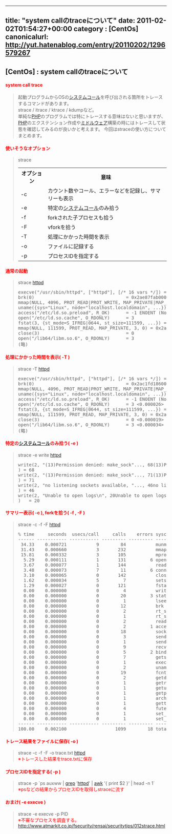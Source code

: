
---
title: "system callのtraceについて"
date: 2011-02-02T01:54:27+00:00
category : [CentOs]
canonicalurl: http://yut.hatenablog.com/entry/20110202/1296579267
---

## [CentOs] : system callのtraceについて


<div class="section">
<h4><span style="color:#FF0000;">system call trace</span></h4>

<blockquote>
    <p>起動プログラムからOSの<a class="keyword" href="http://d.hatena.ne.jp/keyword/%A5%B7%A5%B9%A5%C6%A5%E0%A5%B3%A1%BC%A5%EB">システムコール</a>を呼び出される箇所をトレースするコマンドがあります。<br />
strace / itrace / ktrace / kdumpなど。<br />
単純な<a class="keyword" href="http://d.hatena.ne.jp/keyword/PHP">PHP</a>のプログラムでは特にトレースする意味はないと思いますが、<a class="keyword" href="http://d.hatena.ne.jp/keyword/PHP">PHP</a>のエクステンション作成や<a class="keyword" href="http://d.hatena.ne.jp/keyword/%A5%DF%A5%C9%A5%EB%A5%A6%A5%A7%A5%A2">ミドルウェア</a>構築の時にはトレースして状態を確認してみるのが良いかと考えます。 今回はstraceの使い方についてまとめます。</p>

</blockquote>

</div>
<div class="section">
<h4><span style="color:#FF0000;">使いそうなオプション</span></h4>

<blockquote>
    <p>strace </p>

<table>
<tr>
<th> オプション </th>
<th> 意味 </th>
</tr>
<tr>
<td> -c </td>
<td> カウント数やコール、エラーなどを記録し、サマリーも表示 </td>
</tr>
<tr>
<td> -e </td>
<td> 特定の<a class="keyword" href="http://d.hatena.ne.jp/keyword/%A5%B7%A5%B9%A5%C6%A5%E0%A5%B3%A1%BC%A5%EB">システムコール</a>のみ拾う </td>
</tr>
<tr>
<td> -f  </td>
<td> forkされた子プロセスも拾う </td>
</tr>
<tr>
<td> -F </td>
<td> vforkを拾う </td>
</tr>
<tr>
<td> -T </td>
<td> 処理にかかった時間を表示 </td>
</tr>
<tr>
<td> -o </td>
<td> ファイルに記録する </td>
</tr>
<tr>
<td> -p </td>
<td> プロセスIDを指定する </td>
</tr>
</table>
</blockquote>

</div>
<div class="section">
<h4><span style="color:#FF0000;">通常の起動</span></h4>

<blockquote>
    <p>strace <a class="keyword" href="http://d.hatena.ne.jp/keyword/httpd">httpd</a></p>
<pre class="code" data-lang="" data-unlink>execve("/usr/sbin/httpd", ["httpd"], [/* 16 vars */]) = 0
brk(0)                                  = 0x2ae87fab0000
mmap(NULL, 4096, PROT_READ|PROT_WRITE, MAP_PRIVATE|MAP_ANONYMOUS, -1, 0) = 0x2ae879abe000
uname({sys="Linux", node="localhost.localdomain", ...}) = 0
access("/etc/ld.so.preload", R_OK)      = -1 ENOENT (No such file or directory)
open("/etc/ld.so.cache", O_RDONLY)      = 3
fstat(3, {st_mode=S_IFREG|0644, st_size=111599, ...}) = 0
mmap(NULL, 111599, PROT_READ, MAP_PRIVATE, 3, 0) = 0x2ae879abf000
close(3)                                = 0
open("/lib64/libm.so.6", O_RDONLY)      = 3
(略)</pre>
</blockquote>

</div>
<div class="section">
<h4><span style="color:#FF0000;">処理にかかった時間を表示( -T )</span></h4>

<blockquote>
    <p>strace -T <a class="keyword" href="http://d.hatena.ne.jp/keyword/httpd">httpd</a></p>
<pre class="code" data-lang="" data-unlink>execve("/usr/sbin/httpd", ["httpd"], [/* 16 vars */]) = 0 <0.001002>
brk(0)                                  = 0x2ac1fd186000 <0.000019>
mmap(NULL, 4096, PROT_READ|PROT_WRITE, MAP_PRIVATE|MAP_ANONYMOUS, -1, 0) = 0x2ac1ddf60000 <0.000021>
uname({sys="Linux", node="localhost.localdomain", ...}) = 0 <0.000018>
access("/etc/ld.so.preload", R_OK)      = -1 ENOENT (No such file or directory) <0.000033>
open("/etc/ld.so.cache", O_RDONLY)      = 3 <0.000026>
fstat(3, {st_mode=S_IFREG|0644, st_size=111599, ...}) = 0 <0.000020>
mmap(NULL, 111599, PROT_READ, MAP_PRIVATE, 3, 0) = 0x2ac1ddf61000 <0.000022>
close(3)                                = 0 <0.000019>
open("/lib64/libm.so.6", O_RDONLY)      = 3 <0.000034>
(略)</pre>
</blockquote>

</div>
<div class="section">
<h4><span style="color:#FF0000;">特定の<a class="keyword" href="http://d.hatena.ne.jp/keyword/%A5%B7%A5%B9%A5%C6%A5%E0%A5%B3%A1%BC%A5%EB">システムコール</a>のみ拾う( -e )</span></h4>

<blockquote>
    <p>strace -e write <a class="keyword" href="http://d.hatena.ne.jp/keyword/httpd">httpd</a></p>
<pre class="code" data-lang="" data-unlink>write(2, "(13)Permission denied: make_sock"..., 68(13)Permission denied: make_sock: could not bind to address [::]:80
) = 68
write(2, "(13)Permission denied: make_sock"..., 71(13)Permission denied: make_sock: could not bind to address 0.0.0.0:80
) = 71
write(2, "no listening sockets available, "..., 46no listening sockets available, shutting down
) = 46
write(2, "Unable to open logs\n", 20Unable to open logs
)   = 20</pre>
</blockquote>

</div>
<div class="section">
<h4><span style="color:#FF0000;">サマリー表示( -c ), forkを拾う( -f , -F )</span></h4>

<blockquote>
    <p>strace -c -f -F <a class="keyword" href="http://d.hatena.ne.jp/keyword/httpd">httpd</a></p>
<pre class="code" data-lang="" data-unlink>% time     seconds  usecs/call     calls    errors syscall
------ ----------- ----------- --------- --------- ----------------
 34.33    0.000721           9        84           munmap
 31.43    0.000660           3       232           mmap
 15.81    0.000332           3       105           mprotect
  5.29    0.000111           1       131         6 open
  3.67    0.000077           1       144           read
  3.48    0.000073           7        11         6 connect
  3.10    0.000065           0       142           close
  1.62    0.000034           5         7           setsockopt
  1.29    0.000027           0       121           fstat
  0.00    0.000000           0         4           write
  0.00    0.000000           0        20         3 stat
  0.00    0.000000           0         1           lseek
  0.00    0.000000           0        12           brk
  0.00    0.000000           0         2           rt_sigaction
  0.00    0.000000           0         1           rt_sigprocmask
  0.00    0.000000           0         2           readv
  0.00    0.000000           0         2         1 access
  0.00    0.000000           0        18           socket
  0.00    0.000000           0         3           sendto
  0.00    0.000000           0         1           sendmsg
  0.00    0.000000           0         9           recvmsg
  0.00    0.000000           0         5         2 bind
  0.00    0.000000           0         7           getsockname
  0.00    0.000000           0         1           execve
  0.00    0.000000           0         2           uname
  0.00    0.000000           0        19           fcntl
  0.00    0.000000           0         2           getdents
  0.00    0.000000           0         1           getrlimit
  0.00    0.000000           0         1           getuid
  0.00    0.000000           0         1           getppid
  0.00    0.000000           0         1           arch_prctl
  0.00    0.000000           0         1           gettid
  0.00    0.000000           0         4           futex
  0.00    0.000000           0         1           set_tid_address
  0.00    0.000000           0         1           set_robust_list
------ ----------- ----------- --------- --------- ----------------
100.00    0.002100                  1099        18 total</pre>
</blockquote>

</div>
<div class="section">
<h4><span style="color:#FF0000;">トレース結果をファイルに保存( -o )</span></h4>

<blockquote>
    <p>strace -c -f -F -o trace.txt <a class="keyword" href="http://d.hatena.ne.jp/keyword/httpd">httpd</a><br />
<span style="color:#FF0000;">※トレースした結果をtrace.txtに保存</span></p>

</blockquote>

</div>
<div class="section">
<h4><span style="color:#FF0000;">プロセスIDを指定する( -p )</span></h4>

<blockquote>
    <p>strace -p `ps auxww | <a class="keyword" href="http://d.hatena.ne.jp/keyword/grep">grep</a> '<a class="keyword" href="http://d.hatena.ne.jp/keyword/httpd">httpd</a>' | <a class="keyword" href="http://d.hatena.ne.jp/keyword/awk">awk</a> '{ print $2 }' | head -n 1`<br />
<span style="color:#FF0000;">※psなどの結果からプロセスIDを取得しstraceに流す</span></p>

</blockquote>

</div>
<div class="section">
<h4><span style="color:#FF0000;">おまけ( -e execve )</span></h4>

<blockquote>
    <p>strace -e execve -p PID<br />
<span style="color:#FF0000;">※不審なプロセスを調査する。</span><br />
<a href="http://www.atmarkit.co.jp/fsecurity/rensai/securitytips/012strace.html">http://www.atmarkit.co.jp/fsecurity/rensai/securitytips/012strace.html</a></p>

</blockquote>

</div>

